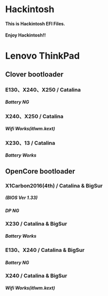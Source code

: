 # Hackintosh
#### This is Hackintosh EFI Files.
#### Enjoy Hackintosh!!

# Lenovo ThinkPad

## Clover bootloader

### E130、X240、X250 / Catalina
##### Battery NG

### X240、X250 / Catalina
##### Wifi Works(itlwm.kext)

### X230、13 / Catalina
##### Battery Works


## OpenCore bootloader
### X1Carbon2016(4th) / Catalina & BigSur
##### (BIOS Ver 1.33)
##### DP NG

### X230 / Catalina & BigSur
##### Battery Works

### E130、X240 / Catalina & BigSur
##### Battery NG

### X240 / Catalina & BigSur
##### Wifi Works(itlwm.kext)
